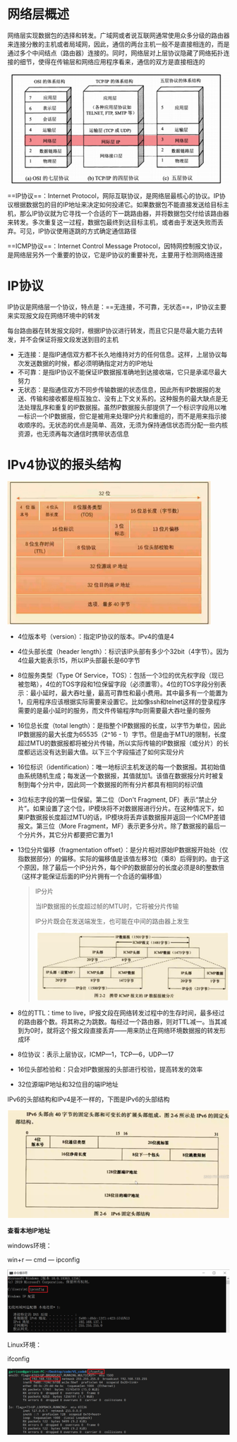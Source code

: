 # 网络层概述

网络层实现数据包的选择和转发。广域网或者说互联网通常使用众多分级的路由器来连接分散的主机或者局域网，因此，通信的两台主机一般不是直接相连的，而是通过多个中间结点（路由器）连接的。同时，网络层对上层协议隐藏了网络拓扑连接的细节，使得在传输层和网络应用程序看来，通信的双方是直接相连的

 <img src="img/%E7%BD%91%E7%BB%9C%EF%BC%9A3%E7%BD%91%E7%BB%9C%E5%B1%82%E3%80%81IP.img/image-20210105100853671.png" alt="image-20210105100853671" style="zoom:60%;" />

==IP协议==：Internet Protocol，网际互联协议，是网络层最核心的协议。IP协议根据数据包的目的IP地址来决定如何投递它。如果数据包不能直接发送给目标主机，那么IP协议就为它寻找一个合适的下一跳路由器，并将数据包交付给该路由器来转发。多次重复这一过程，数据包最终到达目标主机，或者由于发送失败而丢弃。可见，IP协议使用逐跳的方式确定通信路径

==ICMP协议==：Internet Control Message Protocol，因特网控制报文协议，是网络层另外一个重要的协议，它是IP协议的重要补充，主要用于检测网络连接

# IP协议

IP协议是网络层一个协议，特点是：==无连接，不可靠，无状态==，IP协议主要来实现报文段在网络环境中的转发

每台路由器在转发报文段时，根据IP协议进行转发，而且它只是尽最大能力去转发，并不会保证将报文段发送到目的主机

- 无连接：是指IP通信双方都不长久地维持对方的任何信息。这样，上层协议每次发送数据的时候，都必须明确指定对方的IP地址
- 不可靠：是指IP协议不能保证IP数据报准确地到达接收端，它只是承诺尽最大努力
- 无状态：是指通信双方不同步传输数据的状态信息，因此所有IP数据报的发送、传输和接收都是相互独立、没有上下文关系的。这种服务的最大缺点是无法处理乱序和重复的IP数据报。虽然IP数据报头部提供了一个标识字段用以唯一标识一个IP数据报，但它是被用来处理IP分片和重组的，而不是用来指示接收顺序的。无状态的优点是简单、高效，无须为保持通信状态而分配一些内核资源，也无须再每次通信时携带状态信息

# IPv4协议的报头结构

 <img src="img/%E7%BD%91%E7%BB%9C%EF%BC%9A3%E7%BD%91%E7%BB%9C%E5%B1%82%E3%80%81IP.img/image-20210105102742015.png" alt="image-20210105102742015" style="zoom:50%;" />

- 4位版本号（version）：指定IP协议的版本。IPv4的值是4
- 4位头部长度（header length）：标识该IP头部有多少个32bit（4字节）。因为4位最大能表示15，所以IP头部最长是60字节
- 8位服务类型（Type Of Service，TOS）：包括一个3位的优先权字段（现已被忽略），4位的TOS字段和1位保留字段（必须置零）。4位的TOS字段分别表示：最小延时，最大吞吐量，最高可靠性和最小费用。其中最多有一个能置为1，应用程序应该根据实际需要来设置它。比如像ssh和telnet这样的登录程序需要的是最小延时的服务，而文件传输程序ftp则需要最大吞吐量的服务
- 16位总长度（total length）：是指整个IP数据报的长度，以字节为单位，因此IP数据报的最大长度为65535（2^16 - 1）字节。但是由于MTU的限制，长度超过MTU的数据报都将被分片传输，所以实际传输的IP数据报（或分片）的长度都远远没有达到最大值。以下三个字段描述了如何实现分片
- 16位标识（identification）：唯一地标识主机发送的每一个数据报。其初始值由系统随机生成；每发送一个数据报，其值就加1。该值在数据报分片时被复制到每个分片中，因此同一个数据报的所有分片都具有相同的标识值
- 3位标志字段的第一位保留。第二位（Don't Fragment, DF）表示“禁止分片”。如果设置了这个位，IP模块将不对数据报进行分片。在这种情况下，如果IP数据报长度超过MTU的话，IP模块将丢弃该数据报并返回一个ICMP差错报文。第三位（More Fragment，MF）表示更多分片。除了数据报的最后一个分片外，其它分片都要把它置为1
- 13位分片偏移（fragmentation offset）：是分片相对原始IP数据报开始处（仅指数据部分）的偏移。实际的偏移值是该值左移3位（乘8）后得到的。由于这个原因，除了最后一个IP分片外，每个IP的数据部分的长度必须是8的整数倍（这样才能保证后面的IP分片拥有一个合适的偏移值）
	> IP分片
	>
	> 当IP数据报的长度超过帧的MTU时，它将被分片传输
	>
	> IP分片既会在发送端发生，也可能在中间的路由器上发生
	>
	> <img src="img/%E7%BD%91%E7%BB%9C%EF%BC%9A3%E7%BD%91%E7%BB%9C%E5%B1%82%E3%80%81IP.img/image-20210105104612420.png" alt="image-20210105104612420" style="zoom:50%;" />

- 8位的TTL：time to live，IP报文段在网络转发过程中的生存时间，最多经过的路由器个数。将其称之为跳数。每经过一个路由器，则对TTL减一。当其减到为0时，就将这个报文段直接丢弃——用来防止在网络环境数据报的转发形成环
- 8位协议：表示上层协议，ICMP—1，TCP—6，UDP—17
- 16位头部检验和：只会对IP数据报的头部进行校验，提高转发的效率
- 32位源端IP地址和32位目的端IP地址

IPv6的头部结构和IPv4是不一样的，下图是IPv6的头部结构

 <img src="img/%E7%BD%91%E7%BB%9C%EF%BC%9A3%E7%BD%91%E7%BB%9C%E5%B1%82%E3%80%81IP.img/image-20210105105324015.png" alt="image-20210105105324015" style="zoom:50%;" />

**查看本地IP地址**

windows环境：

win+r — cmd — ipconfig

![image-20210105110136461](img/%E7%BD%91%E7%BB%9C%EF%BC%9A3%E7%BD%91%E7%BB%9C%E5%B1%82%E3%80%81IP.img/image-20210105110136461.png)

Linux环境：

ifconfig

![image-20210105115756462](img/%E7%BD%91%E7%BB%9C%EF%BC%9A3%E7%BD%91%E7%BB%9C%E5%B1%82%E3%80%81IP.img/image-20210105115756462.png)